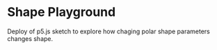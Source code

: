 # Shape Playground

Deploy of p5.js sketch to explore how chaging polar shape parameters changes shape.
